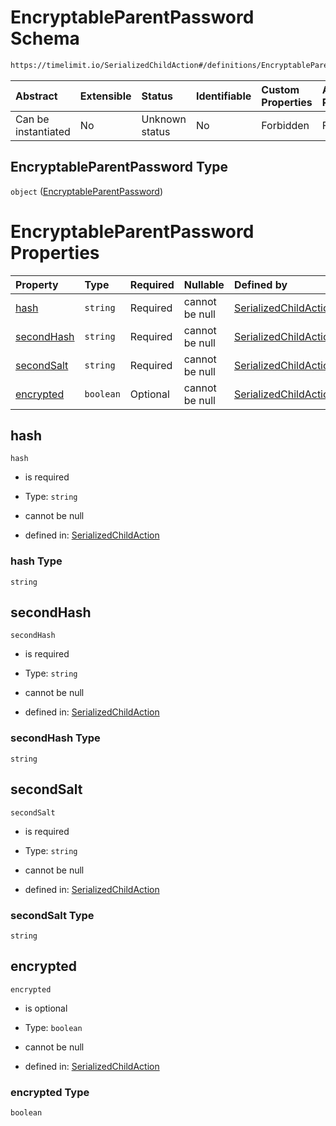 # EncryptableParentPassword Schema

```txt
https://timelimit.io/SerializedChildAction#/definitions/EncryptableParentPassword
```

| Abstract            | Extensible | Status         | Identifiable | Custom Properties | Additional Properties | Access Restrictions | Defined In                                                                                      |
| :------------------ | :--------- | :------------- | :----------- | :---------------- | :-------------------- | :------------------ | :---------------------------------------------------------------------------------------------- |
| Can be instantiated | No         | Unknown status | No           | Forbidden         | Forbidden             | none                | [SerializedChildAction.schema.json\*](SerializedChildAction.schema.json "open original schema") |

## EncryptableParentPassword Type

`object` ([EncryptableParentPassword](serializedchildaction-definitions-encryptableparentpassword.md))

# EncryptableParentPassword Properties

| Property                  | Type      | Required | Nullable       | Defined by                                                                                                                                                                                                              |
| :------------------------ | :-------- | :------- | :------------- | :---------------------------------------------------------------------------------------------------------------------------------------------------------------------------------------------------------------------- |
| [hash](#hash)             | `string`  | Required | cannot be null | [SerializedChildAction](serializedchildaction-definitions-encryptableparentpassword-properties-hash.md "https://timelimit.io/SerializedChildAction#/definitions/EncryptableParentPassword/properties/hash")             |
| [secondHash](#secondhash) | `string`  | Required | cannot be null | [SerializedChildAction](serializedchildaction-definitions-encryptableparentpassword-properties-secondhash.md "https://timelimit.io/SerializedChildAction#/definitions/EncryptableParentPassword/properties/secondHash") |
| [secondSalt](#secondsalt) | `string`  | Required | cannot be null | [SerializedChildAction](serializedchildaction-definitions-encryptableparentpassword-properties-secondsalt.md "https://timelimit.io/SerializedChildAction#/definitions/EncryptableParentPassword/properties/secondSalt") |
| [encrypted](#encrypted)   | `boolean` | Optional | cannot be null | [SerializedChildAction](serializedchildaction-definitions-encryptableparentpassword-properties-encrypted.md "https://timelimit.io/SerializedChildAction#/definitions/EncryptableParentPassword/properties/encrypted")   |

## hash

`hash`

- is required

- Type: `string`

- cannot be null

- defined in: [SerializedChildAction](serializedchildaction-definitions-encryptableparentpassword-properties-hash.md "https://timelimit.io/SerializedChildAction#/definitions/EncryptableParentPassword/properties/hash")

### hash Type

`string`

## secondHash

`secondHash`

- is required

- Type: `string`

- cannot be null

- defined in: [SerializedChildAction](serializedchildaction-definitions-encryptableparentpassword-properties-secondhash.md "https://timelimit.io/SerializedChildAction#/definitions/EncryptableParentPassword/properties/secondHash")

### secondHash Type

`string`

## secondSalt

`secondSalt`

- is required

- Type: `string`

- cannot be null

- defined in: [SerializedChildAction](serializedchildaction-definitions-encryptableparentpassword-properties-secondsalt.md "https://timelimit.io/SerializedChildAction#/definitions/EncryptableParentPassword/properties/secondSalt")

### secondSalt Type

`string`

## encrypted

`encrypted`

- is optional

- Type: `boolean`

- cannot be null

- defined in: [SerializedChildAction](serializedchildaction-definitions-encryptableparentpassword-properties-encrypted.md "https://timelimit.io/SerializedChildAction#/definitions/EncryptableParentPassword/properties/encrypted")

### encrypted Type

`boolean`
